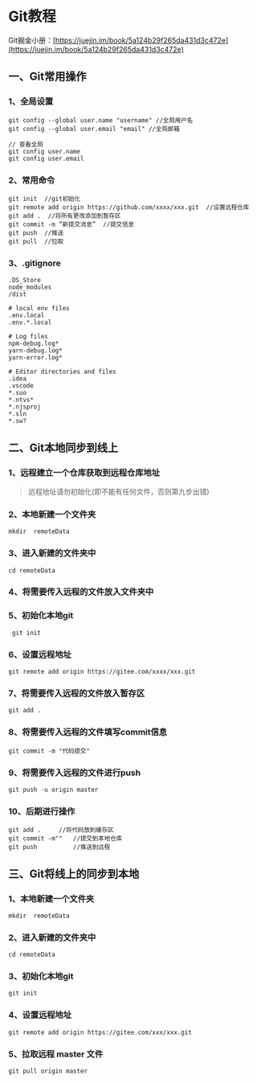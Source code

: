 # Git教程

Git掘金小册：[https://juejin.im/book/5a124b29f265da431d3c472e](https://juejin.im/book/5a124b29f265da431d3c472e)

## 一、Git常用操作

### 1、全局设置

```git
git config --global user.name "username" //全局用户名
git config --global user.email "email" //全局邮箱

// 查看全局
git config user.name
git config user.email
```

### 2、常用命令

```git
git init  //git初始化
git remote add origin https://github.com/xxxx/xxx.git  //设置远程仓库
git add .  //将所有更改添加到暂存区
git commit -m “新提交消息”  //提交信息
git push  //推送
git pull  //拉取
```

### 3、.gitignore

```git
.DS_Store
node_modules
/dist

# local env files
.env.local
.env.*.local

# Log files
npm-debug.log*
yarn-debug.log*
yarn-error.log*

# Editor directories and files
.idea
.vscode
*.suo
*.ntvs*
*.njsproj
*.sln
*.sw?
```

## 二、Git本地同步到线上

### 1、远程建立一个仓库获取到远程仓库地址

>远程地址请勿初始化(即不能有任何文件，否则第九步出错)

### 2、本地新建一个文件夹

```git
mkdir  remoteData
```

### 3、进入新建的文件夹中

```git
cd remoteData
```

### 4、将需要传入远程的文件放入文件夹中

### 5、初始化本地git

```git
 git init
```

### 6、设置远程地址

```git
git remote add origin https://gitee.com/xxxx/xxx.git
```

### 7、将需要传入远程的文件放入暂存区

```git
git add .
```

### 8、将需要传入远程的文件填写commit信息

```git
git commit -m "代码提交"
```

### 9、将需要传入远程的文件进行push

```git
git push -u origin master
```

### 10、后期进行操作

```git
git add .     //将代码放到缓存区
git commit -m""   //提交到本地仓库
git push          //推送到远程
```

## 三、Git将线上的同步到本地

### 1、本地新建一个文件夹

```git
mkdir  remoteData
```

### 2、进入新建的文件夹中

```git
cd remoteData
```

### 3、初始化本地git

```git
git init
```

### 4、设置远程地址

```git
git remote add origin https://gitee.com/xxx/xxx.git
```

### 5、拉取远程 master 文件

```git
git pull origin master
```
